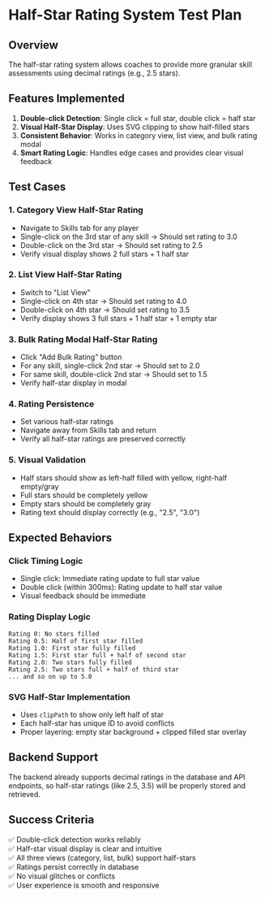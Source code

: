 # Half-Star Rating System Test Plan

## Overview
The half-star rating system allows coaches to provide more granular skill assessments using decimal ratings (e.g., 2.5 stars).

## Features Implemented
1. **Double-click Detection**: Single click = full star, double click = half star
2. **Visual Half-Star Display**: Uses SVG clipping to show half-filled stars
3. **Consistent Behavior**: Works in category view, list view, and bulk rating modal
4. **Smart Rating Logic**: Handles edge cases and provides clear visual feedback

## Test Cases

### 1. Category View Half-Star Rating
- Navigate to Skills tab for any player
- Single-click on the 3rd star of any skill → Should set rating to 3.0
- Double-click on the 3rd star → Should set rating to 2.5
- Verify visual display shows 2 full stars + 1 half star

### 2. List View Half-Star Rating
- Switch to "List View" 
- Single-click on 4th star → Should set rating to 4.0
- Double-click on 4th star → Should set rating to 3.5
- Verify display shows 3 full stars + 1 half star + 1 empty star

### 3. Bulk Rating Modal Half-Star Rating
- Click "Add Bulk Rating" button
- For any skill, single-click 2nd star → Should set to 2.0
- For same skill, double-click 2nd star → Should set to 1.5
- Verify half-star display in modal

### 4. Rating Persistence
- Set various half-star ratings
- Navigate away from Skills tab and return
- Verify all half-star ratings are preserved correctly

### 5. Visual Validation
- Half stars should show as left-half filled with yellow, right-half empty/gray
- Full stars should be completely yellow
- Empty stars should be completely gray
- Rating text should display correctly (e.g., "2.5", "3.0")

## Expected Behaviors

### Click Timing Logic
- Single click: Immediate rating update to full star value
- Double click (within 300ms): Rating update to half star value
- Visual feedback should be immediate

### Rating Display Logic
```
Rating 0: No stars filled
Rating 0.5: Half of first star filled
Rating 1.0: First star fully filled
Rating 1.5: First star full + half of second star
Rating 2.0: Two stars fully filled
Rating 2.5: Two stars full + half of third star
... and so on up to 5.0
```

### SVG Half-Star Implementation
- Uses `clipPath` to show only left half of star
- Each half-star has unique ID to avoid conflicts
- Proper layering: empty star background + clipped filled star overlay

## Backend Support
The backend already supports decimal ratings in the database and API endpoints, so half-star ratings (like 2.5, 3.5) will be properly stored and retrieved.

## Success Criteria
✅ Double-click detection works reliably  
✅ Half-star visual display is clear and intuitive  
✅ All three views (category, list, bulk) support half-stars  
✅ Ratings persist correctly in database  
✅ No visual glitches or conflicts  
✅ User experience is smooth and responsive  
